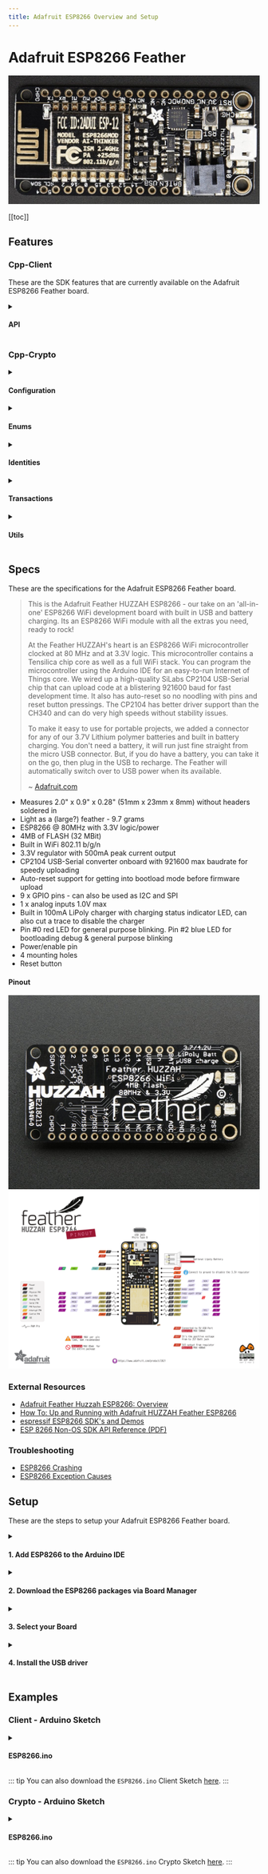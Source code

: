 ```yaml
---
title: Adafruit ESP8266 Overview and Setup
---
```


# Adafruit ESP8266 Feather

![ESP8266](../assets/esp8266-adafruit/esp8266-adafruit-upper.jpg)

[[toc]]

## Features

### Cpp-Client

These are the SDK features that are currently available on the Adafruit ESP8266 Feather board.

<details>
<summary>
  <h4>API</h4>
</summary>

| Blocks                                                                                  | Supported          |
| :-------------------------------------------------------------------------------------- | :----------------: |
| `get(const char* const blockId)`                                                        | :white_check_mark: |
| `all(int limit, int page)`                                                              | :white_check_mark: |
| `transactions(const char* const blockId)`                                               | :white_check_mark: |
| `search(const std::map<std::string, std::string>& bodyParameters, int limit, int page)` | :white_check_mark: |

| Delegates                                                   | Supported          |
| :---------------------------------------------------------- | :----------------: |
| `get(const char *const identifier)`                         | :white_check_mark: |
| `all(int limit, int page)`                                  | :white_check_mark: |
| `blocks(const char *const identifier, int limit, int page)` | :white_check_mark: |
| `voters(const char *const identifier, int limit, int page)` | :white_check_mark: |

| Node              | Supported          |
| :---------------- | :----------------: |
| `configuration()` | :white_check_mark: |
| `status()`        | :white_check_mark: |
| `syncing()`       | :white_check_mark: |

| Peers                       | Supported          |
| :-------------------------- | :----------------: |
| `get(const char* const ip)` | :white_check_mark: |
| `all(int limit, int page)`  | :white_check_mark: |

| Transactions                                                                             | Supported          |
| :--------------------------------------------------------------------------------------- | :----------------: |
| `getUnconfirmed(const char* const identifier)`                                           | :white_check_mark: |
| `get(const char* const identifier)`                                                      | :white_check_mark: |
| `all(int limit, int page)`                                                               | :white_check_mark: |
| `allUnconfirmed(int limit, int page)`                                                    | :white_check_mark: |
| `types()`                                                                                | :white_check_mark: |
| `search(const std::map<std::string, std::string>& body_parameters, int limit, int page)` | :white_check_mark: |

| Votes                               | Supported          |
| :---------------------------------- | :----------------: |
| `get(const char* const identifier)` | :white_check_mark: |
| `all(int limit, int page)`          | :white_check_mark: |

| Wallets                                                                                 | Supported          |
| :-------------------------------------------------------------------------------------- | :----------------: |
| `get(const char *const identifier)`                                                     | :white_check_mark: |
| `all(int limit, int page)`                                                              | :white_check_mark: |
| `top(int limit, int page)`                                                              | :white_check_mark: |
| `transactions(const char *const identifier, int limit, int page)`                       | :white_check_mark: |
| `transactionsReceived(const char *const identifier, int limit, int page)`               | :white_check_mark: |
| `transactionsSent(const char *const identifier, int limit, int page)`                   | :white_check_mark: |
| `votes(const char *const identifier, int limit, int page)`                              | :white_check_mark: |
| `search(const std::map<std::string, std::string> &bodyParameters, int limit, int page)` | :white_check_mark: |

</details>

### Cpp-Crypto

<details>
<summary>
  <h4>Configuration</h4>
</summary>

| **Fee:** | Supported          |
| :----- | :---: |
| `get(int type)` | :white_check_mark: |
| `set(int type, uint64_t fee)` | :white_check_mark: |

| **Network:**                            | Supported          |
| :-------------------------------------- | :----------------: |
| `get()`                               | :white_check_mark: |
| `set(const AbstractNetwork& network)` | :white_check_mark: |

</details>

<details>
<summary>
  <h4>Enums</h4>
</summary>

| Enums | Supported          |
| :---- | :----------------: |
| Fees  | :white_check_mark: |
| Types | :white_check_mark: |

</details>

<details>
<summary>
  <h4>Identities</h4>
</summary>

| Address                                                                | Supported          |
| :--------------------------------------------------------------------- | :----------------: |
| `toBytes()`                                                            | :white_check_mark: |
| `toString()`                                                           | :white_check_mark: |
| `fromPassphrase(const char *const passphrase, uint8_t networkVersion)` | :white_check_mark: |
| `fromPrivateKey(PrivateKey privateKey, uint8_t networkVersion)`        | :white_check_mark: |
| `fromPublicKey(PublicKey publicKey, uint8_t networkVersion)`           | :white_check_mark: |
| `validate(Address address, uint8_t networkVersion)`                    | :white_check_mark: |
| `validate(const char *const addressStr, uint8_t networkVersion)`       | :white_check_mark: |
| `validate(const uint8_t *addressBytes, uint8_t networkVersion)`        | :white_check_mark: |
| `base58encode(const uint8_t *source)`                                  | :white_check_mark: |
| `bytesFromBase58Check(const char *const address)`                      | :white_check_mark: |

| Mnemonic                                              | Supported          |
| :---------------------------------------------------- | :----------------: |
| `generate(size_t num_words = 12u, Language language)` | :white_check_mark: |

| PrivateKey                                           | Supported          |
| :--------------------------------------------------- | :----------------: |
| `toBytes()`                                          | :white_check_mark: |
| `toString()`                                         | :white_check_mark: |
| `fromPassphrase(const char *const passphrase)`       | :white_check_mark: |
| `fromHex(const char *const privateKey)`              | :white_check_mark: |
| `fromWIFString(const char *wifStr, uint8_t wifByte)` | :white_check_mark: |
| `validate(PrivateKey privateKey)`                    | :white_check_mark: |
| `validate(const char *privateKeyStr)`                | :white_check_mark: |
| `validate(const uint8_t *privateKeyBytes)`           | :white_check_mark: |

| PublicKey                                      | Supported          |
| :--------------------------------------------- | :----------------: |
| `toBytes()`                                    | :white_check_mark: |
| `toString()`                                   | :white_check_mark: |
| `isValid()`                                    | :white_check_mark: |
| `fromPassphrase(const char *const passphrase)` | :white_check_mark: |
| `fromHex(const char *const publicKey)`         | :white_check_mark: |
| `fromPrivateKey(PrivateKey privateKey)`        | :white_check_mark: |
| `validate(PublicKey publicKey)`                | :white_check_mark: |
| `validate(const char *publicKeyStr)`           | :white_check_mark: |
| `validate(const uint8_t *publicKeyBytes)`      | :white_check_mark: |

| WIF                                                             | Supported          |
| :-------------------------------------------------------------- | :----------------: |
| `toBytes()`                                                     | :white_check_mark: |
| `toString()`                                                    | :white_check_mark: |
| `fromPassphrase(const char *const passphrase, uint8_t wifByte)` | :white_check_mark: |

</details>

<details>
<summary>
  <h4>Transactions</h4>
</summary>

| Builder                                                                                                                                                         | Supported          |
| :-------------------------------------------------------------------------------------------------------------------------------------------------------------- | :----------------: |
| `buildTransfer(std::string recipientId, uint64_t amount, std::string vendorField, std::string passphrase std::string secondPassphrase = "")`                    | :white_check_mark: |
| `buildSecondSignatureRegistration(std::string passphrase, std::string secondPassphrase = "")`                                                                   | :white_check_mark: |
| `buildDelegateRegistration(std::string username, std::string passphrase, std::string secondPassphrase = "")`                                                    | :white_check_mark: |
| `buildVote(std::vector<std::string> votes, std::string passphrase, std::string secondPassphrase = "")`                                                          | :white_check_mark: |
| `buildMultiSignatureRegistration(uint8_t min, uint8_t lifetime, std::vector<std::string> keysgroup, std::string passphrase, std::string secondPassphrase = "")` | :white_check_mark: |

| Deserializer    | Supported          |
| :-------------- | :----------------: |
| `deserialize()` | :white_check_mark: |

| Serializer    | Supported          |
| :------------ | :----------------: |
| `serialize()` | :white_check_mark: |

| Transaction                                                           | Supported          |
| :-------------------------------------------------------------------- | :----------------: |
| `getId()`                                                             | :white_check_mark: |
| `sign(const char* passphrase)`                                        | :white_check_mark: |
| `secondSign(const char* passphrase)`                                  | :white_check_mark: |
| `verify()`                                                            | :x:                |
| `secondVerify(const char* secondPublicKey)`                           | :x:                |
| `toBytes(bool skipSignature = true, bool skipSecondSignature = true)` | :white_check_mark: |

</details>

<details>
<summary>
  <h4>Utils</h4>
</summary>

| Message                                                      | Supported (unstable) |
| :----------------------------------------------------------- | :------------------: |
| `sign(std::string newMessage, const char *const passphrase)` | :white_check_mark:   |
| `verify()`                                                   | :x:                  |
| `toArray()`                                                  | :white_check_mark:   |
| `toJson()`                                                   | :white_check_mark:   |
| `toString()`                                                 | :white_check_mark:   |

| Slot                                               | Supported |
| :------------------------------------------------- | :-------: |
| `time(Crypto::Networks::AbstractNetwork network)`  | :x:       |
| `epoch(Crypto::Networks::AbstractNetwork network)` | :x:       |

</details>

## Specs

These are the specifications for the Adafruit ESP8266 Feather board.

> This is the Adafruit Feather HUZZAH ESP8266 - our take on an 'all-in-one' ESP8266 WiFi development board with built in USB and battery charging. Its an ESP8266 WiFi module with all the extras you need, ready to rock!
>
> At the Feather HUZZAH's heart is an ESP8266 WiFi microcontroller clocked at 80 MHz and at 3.3V logic. This microcontroller contains a Tensilica chip core as well as a full WiFi stack. You can program the microcontroller using the Arduino IDE for an easy-to-run Internet of Things core. We wired up a high-quality SiLabs CP2104 USB-Serial chip that can upload code at a blistering 921600 baud for fast development time. It also has auto-reset so no noodling with pins and reset button pressings. The CP2104 has better driver support than the CH340 and can do very high speeds without stability issues.
>
> To make it easy to use for portable projects, we added a connector for any of our 3.7V Lithium polymer batteries and built in battery charging. You don't need a battery, it will run just fine straight from the micro USB connector. But, if you do have a battery, you can take it on the go, then plug in the USB to recharge. The Feather will automatically switch over to USB power when its available.
>
> ~ [Adafruit.com](https://www.adafruit.com/product/2821)

- Measures 2.0" x 0.9" x 0.28" (51mm x 23mm x 8mm) without headers soldered in
- Light as a (large?) feather - 9.7 grams
- ESP8266 @ 80MHz with 3.3V logic/power
- 4MB of FLASH (32 MBit)
- Built in WiFi 802.11 b/g/n
- 3.3V regulator with 500mA peak current output
- CP2104 USB-Serial converter onboard with 921600 max baudrate for speedy uploading
- Auto-reset support for getting into bootload mode before firmware upload
- 9 x GPIO pins - can also be used as I2C and SPI
- 1 x analog inputs 1.0V max
- Built in 100mA LiPoly charger with charging status indicator LED,
  can also cut a trace to disable the charger
- Pin #0 red LED for general purpose blinking.
  Pin #2 blue LED for bootloading debug & general purpose blinking
- Power/enable pin
- 4 mounting holes
- Reset button

#### Pinout

![ESP8266 Lower](../assets/esp8266-adafruit/esp8266-adafruit-lower.jpg)
![ESP8266 Pinout](../assets/esp8266-adafruit/esp8266-adafruit-pinout.png)

### External Resources

- [Adafruit Feather Huzzah ESP8266: Overview](https://learn.adafruit.com/adafruit-feather-huzzah-esp8266/overview)
- [How To: Up and Running with Adafruit HUZZAH Feather ESP8266](http://imaginen4tion.blogspot.com/2015/12/how-to-up-and-running-with-adafruit.html)
- [espressif ESP8266 SDK's and Demos](http://espressif.com/en/support/download/sdks-demos)
- [ESP 8266 Non-OS SDK API Reference (PDF)](http://espressif.com/sites/default/files/documentation/2c-esp8266_non_os_sdk_api_reference_en.pdf)

### Troubleshooting

- [ESP8266 Crashing](http://arduino-esp8266.readthedocs.io/en/latest/faq/a02-my-esp-crashes.html#introduction)
- [ESP8266 Exception Causes](https://github.com/esp8266/Arduino/blob/master/doc/exception_causes.rst)

## Setup

These are the steps to setup your Adafruit ESP8266 Feather board.

<details>
<summary>
  <h4>1. Add ESP8266 to the Arduino IDE</h4>
</summary>

To add ESP8266 to the Arduino IDE, use _**'Additional Boards Manager URL's'**_ in 'Preferences';
this is a line separated list of hardware configuration JSON configs.

> **Preferences** >> **Additional Boards Manager URL's**

Add this line to the URL's list:

> http://arduino.esp8266.com/stable/package_esp8266com_index.json

![Arduino Board URLs](../assets/esp32-adafruit/arduino-ide-esp32-board-urls.png)

</details>

<details>
<summary>
  <h4>2. Download the ESP8266 packages via Board Manager</h4>
</summary>

Open the Boards Manager from the _**Tools**_ dropdown menu:

> **Tools** >> **Board** >> **Boards Manager**

Search for and install the '**ESP8266**' package in _**Boards Manager**_.

![Open Boards Manager](../assets/esp8266-adafruit/arduino-ide-esp8266-open-boards-manager.png)
![Search Boards Manager](../assets/esp8266-adafruit/arduino-ide-esp8266-search-boards-manager.png)

</details>

<details>
<summary>
  <h4>3. Select your Board</h4>
</summary>

From the _**Tools**_ dropdown menu:

> **Tools** >> **Board**

Select the Adafruit ESP32 Feather board

![Select Board](../assets/esp8266-adafruit/arduino-ide-esp8266-select-board.png)

</details>

<details>
<summary>
  <h4>4. Install the USB driver</h4>
</summary>

For your system to be able to talk to the ESP8266 via USB, you will also need to install the _**SiLabs CP2104 Driver**_.

1. You can download the zip file for your operating system from the following website:
   
   [https://www.silabs.com/products/development-tools/software/usb-to-uart-bridge-vcp-drivers](https://www.silabs.com/products/development-tools/software/usb-to-uart-bridge-vcp-drivers)
     > _e.g._
     >
     > - _Linux_3.x.x_4.x.x_VCP_Driver_Source.zip_
     > - _Mac_OSX_VCP_Driver.zip_
     > - _CP210x_VCP_Windows.zip_
2. Unzip the downloaded file and run the installation package inside the unzipped folder.

::: tip Example
Pictures of an installation process of the CP2104 USB Driver for macOS systems can be found [here](/tutorials/iot/drivers/cp2104/).
:::

</details>

## Examples

### Client - Arduino Sketch

<details>
<summary>
  <h4>ESP8266.ino</h4>
</summary>

```cpp
/**
 * This file is part of ARK Cpp Client.
 *
 * (c) ARK Ecosystem <info@ark.io>
 *
 * For the full copyright and license information, please view the LICENSE
 * file that was distributed with this source code.
 **/

/**d
 * This sketch covers how to use the Cpp-Client API.
 * It allows your ESP8266 to send requests to an ARK Node
 */

 /**
 * NOTE: At the time of this writing, the Cpp-Client library requires running the 'ARDUINO_IDE.sh' bash script located in the 'extras' folder.
 * This converts our library to be compatible with the Arduino IDE.
 */

/****************************************/

/**
 * This is where you include the 'arkClient.h' header.
 * This allows your project to use ARK Cpp-Client.
 */
#include <arkClient.h>
/**/

/****************************************/

/**
 * This is where you include WiFi header for your board.
 * This example is for the ESP8266, and includes the 'ESP8266WiFi.h' header.
 */
#include <ESP8266WiFi.h>
/**/

/****************************************/

/* This is the WiFi network you'd like your board to connect to. */
const char* ssid = "yourSSID";
const char* password = "yourWiFiPassword";
/**/

/****************************************/

/**
 *  This is the IP address of an ARK Node
 *  Specifically, this is a Devnet V2 Node IP
 *  You can find more peers here: https://github.com/ARKEcosystem/peers
 *
 *  The Public API port for the V2 ARK network is '4003'
 */
const char* peer = "167.114.29.55";
int port = 4003;
/**/

/****************************************/

/**
 * This is how you define a connection while speficying the API class as a 'template argument'
 * You instantiate a connection by passing a IP address as a 'c_string', and the port as an 'int'.
 */
ARK::Client::Connection<ARK::Client::Api> connection(peer, port);
/**/

/****************************************/

void checkAPI() {
  /**
   * This is how you can check the Version of the API
   * In this example, it should return '2' as an 'int' for V2 of ARKs' API.
   */
  auto apiVersion = connection.api.version();
    Serial.print("\nAPI Version: ");
    Serial.println(apiVersion);
  /**/

  /********************/

  /**
   * Here you can call a list of 'All' 'Blocks' on the network.
   * The '2' and '1' refer to the pagination (e.g. response limit and how many pages)
   *
   * This is equivalant to calling '167.114.29.49:4003/api/v2/blocks?limit=2&page=1'
   *
   * The response should be a json-formatted object
   * The "pretty print" version would look something like this
   *
   * {
   *  "meta": {
   *    "count": 2,
   *    "pageCount": 597291,
   *    "totalCount": 1194581,
   *    "next": "\/api\/v2\/blocks?limit=2&page=2",
   *    "previous": null,
   *    "self": "\/api\/v2\/blocks?limit=2&page=1",
   *    "first": "\/api\/v2\/blocks?limit=2&page=1",
   *    "last": "\/api\/v2\/blocks?limit=2&page=597291"
   *    },
   *  "data": [
   *    {
   *      "id": "9809002764916365223",
   *      "version": 0,
   *      "height": 1178071,
   *      "previous": "10476150126412446830",
   *      "forged": {
   *        "reward": 200000000,
   *        "fee": 0,
   *        "total": 200000000,
   *        "amount": 0
   *      },
   *      "payload": {
   *        "hash": "e3b0c44298fc1c149afbf4c8996fb92427ae41e4649b934ca495991b7852b855",
   *        "length": 0
   *      },
   *      "generator": {
   *        "username": "darkcrow",
   *        "address": "DFSUsSmcVUhVZYQ1nowciWmmtnj1kvZK5Z",
   *        "publicKey": "03a8ff0a3cbdcb3bfbdb84dbf83226f338ba1452047ac5b8228a1513f7f1de80de"
   *      },
   *      "signature": "304402207fd861e98aa5e4ea0c4a828ad9104bb636b429bc73dc0d5bfe3515347e8b1a79022051f8fb3b3752f1204e8c425d0528203942756811d669c7dd1ccb15ff7bc14e09",
   *      "transactions": 0,
   *      "timestamp": {
   *        "epoch": 57144626,
   *        "unix": 1547245826,
   *        "human": "2019-01-11T22:30:26.000Z"
   *       }
   *      },
   *    {
   *      "id": "10476150126412446830",
   *      "version": 0,
   *      "height": 1178070,
   *      "previous": "1656548224477584335",
   *      "forged": {
   *        "reward": 200000000,
   *        "fee": 0,
   *        "total": 200000000,
   *        "amount": 0
   *      },
   *      "payload": {
   *        "hash": "e3b0c44298fc1c149afbf4c8996fb92427ae41e4649b934ca495991b7852b855",
   *        "length": 0
   *      },
   *      "generator": {
   *        "username": "genesis_16",
   *        "address": "DHg1jYVS23D6GP7RuhckuJsYAr6crH6c3Z",
   *        "publicKey": "03c57b6a3eb7d01ade51f95c8ae4e8ebeb7ca7b8422ab0fb2a236de5d1a5bc6a1b"
   *      },
   *      "signature": "304402201e548ee45d835a7edda9cddbe26530563c1aceebbb25ebf89966eed8fec5d0e40220140aee033d42562b22c73f097249e9a59cef24a2a7e1c887c7a16691445c2987",
   *      "transactions": 0,
   *      "timestamp": {
   *        "epoch": 57144618,
   *        "unix": 1547245818,
   *        "human": "2019-01-11T22:30:18.000Z"
   *      }
   *    }
   *  ]
   * }
   *
   */
  const auto blocksResponse = connection.api.blocks.all(2, 1);
    Serial.print("\nBlocks Response: ");
    Serial.println(blocksResponse.c_str()); // The response is a 'std::string', to Print on Arduino, we need the c_string type.
  /**/

  /********************/

  /**
   * The following method can be used to search for a speficit Delegate.
   * In this case, 'boldninja'.
   *
   * This is equivalant to calling '167.114.29.49:4003/api/v2/delegates/boldninja'
   *
   * The response should be a json-formatted object
   * The "pretty print" version would look something like this:
   *
   * {
   *  "data": {
   *    "username": "boldninja",
   *    "address": "DKrACQw7ytoU2gjppy3qKeE2dQhZjfXYqu",
   *    "publicKey": "023ee98f453661a1cb765fd60df95b4efb1e110660ffb88ae31c2368a70f1f7359",
   *    "votes": 4970515580299,
   *    "rank": 27,
   *    "blocks": {
   *      "produced": 23867,
   *      "missed": 439,
   *      "last": {
   *        "id": "13492733628654518284",
   *        "height": 1178126,
   *        "timestamp": {
   *          "epoch": 57145090,
   *          "unix": 1547246290,
   *          "human": "2019-01-11T22:38:10.000Z"
   *        }
   *      }
   *    },
   *    "production": {
   *      "approval": 0.04,
   *      "productivity": 98.19
   *    },
   *    "forged": {
   *      "fees": 103507430299,
   *      "rewards": 4731200000000,
   *      "total": 4834707430299
   *    }
   *  }
   * }
   */
  const auto delegateResponse = connection.api.delegates.get("boldninja");
    Serial.print("\nDelegate Response: ");
    Serial.println(delegateResponse.c_str()); // The response is a 'std::string', to Print on Arduino, we need the c_string type.
  /**/

  /********************/

  /**
   * The following method can be used to get the Status of a Node.
   *
   * This is equivalant to calling '167.114.29.49:4003/api/v2/node/status'
   *
   * The response should be a json-formatted object
   * The "pretty print" version would look something like this:
   *
   * {
   *  "data": {
   *    "synced": true,
   *    "now": 1178395,
   *    "blocksCount": 0
   *   }
   * }
   */
  const auto nodeStatus = connection.api.node.status();
    Serial.print("\nNode Status: ");
    Serial.println(nodeStatus.c_str()); // The response is a 'std::string', to Print on Arduino, we need the c_string type.
  /**/

  /********************/

  /**
   * The following method can be used to get a list of 'All' 'Peers' on the network.
   *
   * The '2' and '1' refer to the pagination (e.g. response limit and how many pages)
   *
   * This is equivalant to calling 'http://167.114.29.49:4003/api/v2/peers?limit=2&page=1'
   *
   * The response should be a json-formatted object
   * The "pretty print" version would look something like this:
   *
   * {
   *  "meta": {
   *    "count": 2,
   *    "pageCount": 46,
   *    "totalCount": 91,
   *    "next": "\/api\/v2\/peers?limit=2&page=2",
   *    "previous": null,
   *    "self": "\/api\/v2\/peers?limit=2&page=1",
   *    "first": "\/api\/v2\/peers?limit=2&page=1",
   *    "last": "\/api\/v2\/peers?limit=2&page=46"
   *  },
   *  "data": [
   *    {
   *      "ip": "213.32.9.98",
   *      "port": 4002,
   *      "version": "2.1.0",
   *      "height": 1178420,
   *      "status": 200,
   *      "os": "linux",
   *      "latency": 15,
   *      "hashid": "1c254aa0"
   *    },
   *    {
   *      "ip": "137.74.237.196",
   *      "port": 4002,
   *      "version": "2.1.0",
   *      "height": 1178420,
   *      "status": 200,
   *      "os": "linux",
   *      "latency": 20,
   *      "hashid": "64e290cc"
   *    }
   *  ]
   * }
   */
  const auto allPeers = connection.api.peers.all(2, 1);
    Serial.print("\nAll Peers: ");
    Serial.println(allPeers.c_str()); // The response is a 'std::string', to Print on Arduino, we need the c_string type.
  /**/

  /********************/

  /**
   * The following method can be used to get a list of 'Transaction' 'Types'.
   *
   * This is equivalant to calling 'http://167.114.29.49:4003/api/v2/transactions/types'
   *
   * The response should be a json-formatted object
   * The "pretty print" version would look something like this:
   *
   * {
   *  "data": {
   *    "Transfer": 0,
   *    "SecondSignature": 1,
   *    "DelegateRegistration": 2,
   *    "Vote": 3,
   *    "MultiSignature": 4,
   *    "Ipfs": 5,
   *    "TimelockTransfer": 6,
   *    "MultiPayment": 7,
   *    "DelegateResignation": 8
   *  }
   * }
   */
  const auto transactionTypes = connection.api.transactions.types();
    Serial.print("\nTransaction Types: ");
    Serial.println(transactionTypes.c_str()); // The response is a 'std::string', to Print on Arduino, we need the c_string type.
  /**/

  /********************/

  /**
   * This method can be used to get a list of 'Vote' Transactions.
   * The '2' and '1' refer to the pagination (e.g. response limit and how many pages)
   *
   * This is equivalant to calling 'http://167.114.29.49:4003/api/v2/votes?limit=2&page=1'
   *
   * The response should be a json-formatted object
   * The "pretty print" version would look something like this:
   *
   * {
   *  "meta": {
   *    "count": 2,
   *    "pageCount": 6962,
   *    "totalCount": 13924,
   *     "next": "\/api\/v2\/votes?limit=2&page=2",
   *     "previous": null,
   *     "self": "\/api\/v2\/votes?limit=2&page=1",
   *     "first": "\/api\/v2\/votes?limit=2&page=1",
   *     "last": "\/api\/v2\/votes?limit=2&page=6962"
   *  },
   *  "data": [
   *    {
   *      "id": "315481aa6f8023beb5e0e89ab2b35f11e2fda3f3f34003e6ff563517fe497e0b",
   *      "blockId": "8426118737032066166",
   *      "version": 1,
   *      "type": 3,
   *      "amount": 0,
   *      "fee": 80494853,
   *      "sender": "DQjc6E6WAH7PNtPUNALjZmkyk5yU34RTkU",
   *      "recipient": "DQjc6E6WAH7PNtPUNALjZmkyk5yU34RTkU",
   *      "signature": "30450221009095883cb1e4ddab2724a9c7473ca12fd40f390765776e1258375859beb05f12022023d845fd9ce1e424a54adf056e3915ca2a2e9c55a6ea6713639e3da781263df5",
   *      "asset": {
   *        "votes": [
   *          "+033cce8deb934704f07c994f2f5cfe54d59e061aad8e2f7fc982e4fe978d312a43"
   *        ]
   *      },
   *      "confirmations": 11466,
   *      "timestamp": {
   *        "epoch": 57049890,
   *        "unix": 1547151090,
   *        "human": "2019-01-10T20:11:30.000Z"
   *      }
   *    },
   *    {
   *      "id": "8484b6de30fe2cc51e7c1844dfae436ba56de3280182e87ff37f1aab7a2d3aa3",
   *      "blockId": "4417493337461919261",
   *      "version": 1,
   *      "type": 3,
   *      "amount": 0,
   *      "fee": 80494853,
   *      "sender": "DQjc6E6WAH7PNtPUNALjZmkyk5yU34RTkU",
   *      "recipient": "DQjc6E6WAH7PNtPUNALjZmkyk5yU34RTkU",
   *      "signature": "30440220486bfed2fafdc4b56cd271cceff7849e952776ec10dcfa66ac172f21b9146f8302200751d94d938b0db033019c02ecf9a831fb228e025c5ecbd7a5b5ee8f8634fb1f",
   *      "asset": {
   *        "votes": [
   *          "-03f294777f7376e970b2bd4805b4a90c8449b5935d530bdb566d02800ac44a4c00"
   *        ]
   *      },
   *      "confirmations": 11480,
   *      "timestamp": {
   *        "epoch": 57049770,
   *        "unix": 1547150970,
   *        "human": "2019-01-10T20:09:30.000Z"
   *      }
   *    }
   *  ]
   * }
    */
  const auto allVotes = connection.api.votes.all(2, 1);
    Serial.print("\nAll Votes: ");
    Serial.println(allVotes.c_str()); // The response is a 'std::string', to Print on Arduino, we need the c_string type.
  /**/

  /********************/

  /**
   * This method can be used to get a list of 'Top' 'Wallets' (Wallets with the most ARK).
   * The '2' and '1' refer to the pagination (e.g. response limit and how many pages)
   *
   * This is equivalant to calling '167.114.29.49:4003/api/v2/wallets/top?limit=2&page=1'
   *
   * The response should be a json-formatted object
   * The "pretty print" version would look something like this:
   *
   * {
   *  "meta": {
   *    "count": 2,
   *    "pageCount": 97775,
   *    "totalCount": 195549,
   *    "next": "\/api\/v2\/wallets\/top?limit=2&page=2",
   *    "previous": null,
   *    "self": "\/api\/v2\/wallets\/top?limit=2&page=1",
   *    "first": "\/api\/v2\/wallets\/top?limit=2&page=1",
   *    "last": "\/api\/v2\/wallets\/top?limit=2&page=97775"
   *  },
   *  "data": [
   *    {
   *      "address": "D6Z26L69gdk9qYmTv5uzk3uGepigtHY4ax",
   *      "publicKey": "03d3fdad9c5b25bf8880e6b519eb3611a5c0b31adebc8455f0e096175b28321aff",
   *      "username": null,
   *      "secondPublicKey": null,
   *      "balance": 10181224932845318,
   *      "isDelegate": false
   *    },
   *    {
   *      "address": "DEyaFhDuaoQyKbFH4gJtYZvKkB6umyrEUj",
   *      "publicKey": "033c59dcdc36944cc28f68c1e4b47ac370fe326e53f9adf5f07764d3e8b74b1838",
   *      "username": "whalessio",
   *      "secondPublicKey": "03820f214bd49a09c636fa366b4b3c1a0dbd2953d14aac7e68a596e0636e662dfb",
   *      "balance": 2000035979999643,
   *      "isDelegate": true
   *    }
   *  ]
   * }
   */
   const auto topWallets = connection.api.wallets.top(2, 1);
    Serial.print("\nTop Wallets: ");
    Serial.println(topWallets.c_str()); // The response is a 'std::string', to Print on Arduino, we need the c_string type.
  /**/
};

/****************************************/

void setup()
{
  Serial.begin(115200); // Begin your Serial Connection. This allows you to monitor your boards output.

  WiFi.mode(WIFI_STA); // WiFi Station Mode. Meaning it will only connect to WiFi (vs. acting as an access point).
  WiFi.begin(ssid, password); // This starts your boards connection to WiFi.
  while (WiFi.status() != WL_CONNECTED) // This will delay your board from continuing until a WiFi connection is established.
  {
    delay(500);
    Serial.print(".");
  }
  Serial.println();

  Serial.print("Connected, IP address: ");
  Serial.println(WiFi.localIP());

  checkAPI(); // Begin API Requests
};

/****************************************/

void loop() {}; // We can leave this empty, as we don't want to repeat anything in this example.

```

</details>

::: tip
You can also download the `ESP8266.ino` Client Sketch [here](https://github.com/ARKEcosystem/cpp-client/blob/master/examples/arduino/ESP8266/ESP8266.ino).
:::

### Crypto - Arduino Sketch

<details>
<summary>
  <h4>ESP8266.ino</h4>
</summary>

```cpp
/**
 * This file is part of ARK Cpp Crypto.
 *
 * (c) ARK Ecosystem <info@ark.io>
 *
 * For the full copyright and license information, please view the LICENSE
 * file that was distributed with this source code.
 **/

/**
 * ESP8266 Cpp-Crypto Usage Sketch
 *
 * This sketch covers how to use the Cpp-Crypto library.
 * It allows your ESP8266 use ARK Ecosystem cryptographic protocols.
 */

 /**
 * NOTE: At the time of this writing, the Cpp-Crypto library requires running the 'ARDUINO_IDE.sh' bash script located in the 'extras' folder.
 * This converts our library to be compatible with the Arduino IDE.
 */

/****************************************/

/**
 * This is where you include the 'arkCrypto.h' header.
 * This allows your project to use ARK Cpp-Crypto.
 */
#include <arkCrypto.h>
/**/

/****************************************/

void checkCrypto() {
  /**
   * This is how you can check the default 'Network' "Transaction 'Fees' by type.
   * In this example, it should return a 'uint64_t' integer of '10000000' as the default 'Fee' for a 'Transaction' of 'Type' '0'.
   */
    ARK::Crypto::Configuration::Fee fee;
    unsigned long typeZeroTransactionFee = fee.get(0);
    Serial.print("\n Type 0 default Transaction Fee: ");
    Serial.println(typeZeroTransactionFee); // The response is a 'uint64_t' integer.

  /**/

  /********************/

  /**
   * The following methods allows you to create an ARK address.
   * This is done by passing a 12-word 'Passphrase' and the 'Network' 'Version' "byte".
   * The 'Version" "byte" is a BASE58 P2PKH byte. ARK Devnet is '0x1E'; ARK Mainnet is '0x17'.
   *
   * Given the passphrase ""bullet parade snow bacon mutual deposit brass floor staff list concert ask",
   * and the 'Devnet' 'Version' byte (0x1E); the ARK address should be "DStZXkgpEjxbG355nQ26vnkp95p24U9tsV"
   */
  const auto passphrase = "bullet parade snow bacon mutual deposit brass floor staff list concert ask";
  const uint8_t networkVersion = 0x1E;

  Address arkAddress = Address::fromPassphrase(passphrase, networkVersion);
    Serial.print("\nARK Address: ");
    Serial.println(arkAddress.toString().c_str()); // The 'Address' object is a type. Use 'toString()' to view the output. Arduino requires a 'c_str()' to 'print'.
  /**/


  /********************/

  /**
   * The following methods allows create a 'PrivateKey'.
   * This is done by passing a 12-word 'Passphrase'.
   *
   * Given the passphrase ""bullet parade snow bacon mutual deposit brass floor staff list concert ask",
   * the 'PrivateKey" should be "950981ce17df662dbc1d25305f8597a71309fb8f7232203a0944477e2534b021".
   * This is a 'SHA256' of your "Passphrase".
   */
  const auto passphrase2 = "bullet parade snow bacon mutual deposit brass floor staff list concert ask";
  PrivateKey privateKeyFromPassphrase = PrivateKey::fromPassphrase(passphrase2);
    Serial.print("\nPrivateKey from Passphrase: ");
    Serial.println(privateKeyFromPassphrase.toString().c_str()); // The 'PrivateKey' object is a type. Use 'toString()' to view the output. Arduino requires a 'c_str()' to 'print'.
  /**/

  /********************/

  /**
   * The following methods allows create a 'PublicKey'.
   * This is done by passing a 12-word 'Passphrase'.
   *
   * Given the passphrase ""bullet parade snow bacon mutual deposit brass floor staff list concert ask",
   * the 'PublicKey" should be "029fdf41a7d69d8efc7b236c21b9509a23d862ea4ed8b13a56e31eee58dbfd97b4".
   */
  const auto passphrase3 = "bullet parade snow bacon mutual deposit brass floor staff list concert ask";
  PublicKey publicKeyFromPassphrase = PublicKey::fromPassphrase(passphrase3);
    Serial.print("\nPublicKey from Passphrase: ");
    Serial.println(publicKeyFromPassphrase.toString().c_str()); // the 'PublicKey' object is a type. Use 'toString()' to view the output. Arduino requires a 'c_str()' to 'print'.
  /**/

  /********************/

  /**
   * The following methods allows create a 'WIF'-style "PrivateKey".
   * 'WIF' stands for "Wallet Import Format"
   * This is done by passing a 12-word 'Passphrase' and the 'Network' 'WIF' "byte".
   * The 'WIF" "byte" is a BASE58 WIF byte. ARK Devnet is '0xaa'; ARK Mainnet is also '0xaa'.

   *
   * Given the passphrase ""bullet parade snow bacon mutual deposit brass floor staff list concert ask",
   * and the 'Devnet' 'WIF' byte (0xaa);
   * The 'WIF" should be "SEZuJZouNK8GLXNApjciH4QnSKiNr971exVcL2Y6XfrDF5o977zB".
   */
  const auto passphrase4 = "bullet parade snow bacon mutual deposit brass floor staff list concert ask";
  const uint8_t wifByte = 0xaa;
  WIF wifFromPassphrase = WIF::fromPassphrase(passphrase4, wifByte);
    Serial.print("\nWIF from Passphrase: ");
    Serial.println(wifFromPassphrase.toString().c_str()); // the 'WIF' object is a type. Use 'toString()' to view the output. Arduino requires a 'c_str()' to 'print'.
  /**/
};

/****************************************/

void setup()
{
  Serial.begin(115200); // Begin your Serial Connection. This allows you to monitor your boards output.

  checkCrypto(); // Begin Crypto example usage.
};

/****************************************/

void loop() {}; // We can leave this empty, as we don't want to repeat anything in this example.

```

</details>

::: tip
You can also download the `ESP8266.ino` Crypto Sketch [here](https://github.com/ARKEcosystem/cpp-crypto/blob/master/examples/arduino/ESP8266/ESP8266.ino).
:::

